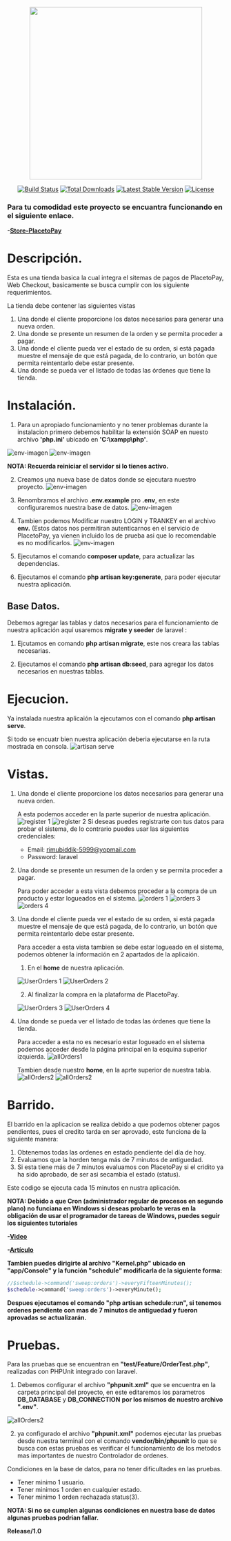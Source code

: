 <p align="center"><img src="https://res.cloudinary.com/dtfbvvkyp/image/upload/v1566331377/laravel-logolockup-cmyk-red.svg" width="400"></p>

<p align="center">
<a href="https://travis-ci.org/laravel/framework"><img src="https://travis-ci.org/laravel/framework.svg" alt="Build Status"></a>
<a href="https://packagist.org/packages/laravel/framework"><img src="https://poser.pugx.org/laravel/framework/d/total.svg" alt="Total Downloads"></a>
<a href="https://packagist.org/packages/laravel/framework"><img src="https://poser.pugx.org/laravel/framework/v/stable.svg" alt="Latest Stable Version"></a>
<a href="https://packagist.org/packages/laravel/framework"><img src="https://poser.pugx.org/laravel/framework/license.svg" alt="License"></a>
</p>

### Para tu comodidad este proyecto se encuantra funcionando en el siguiente enlace.

__-[Store-PlacetoPay](placetopay-store.herokuapp.com/)__

# Descripción.
Esta es una tienda basica la cual integra el sitemas de pagos de PlacetoPay, Web Checkout, basicamente se busca cumplir con los siguiente requerimientos.

La tienda debe contener las siguientes vistas
1. Una donde el cliente proporcione los datos necesarios para generar una nueva orden.
2. Una donde se presente un resumen de la orden y se permita proceder a pagar.
3. Una donde el cliente pueda ver el estado de su orden, si está pagada muestre el mensaje de que está pagada, de lo contrario, un botón que permita reintentarlo debe estar presente.
4. Una donde se pueda ver el listado de todas las órdenes que tiene la tienda.


# Instalación.

1. Para un apropiado funcionamiento y no tener problemas durante la instalacion primero debemos habilitar la extensión SOAP en nuesto archivo __'php.ini'__ ubicado en __'C:\xampp\php'__.

![env-imagen](https://i.ibb.co/v1cz5nD/Screenshot-19.png)
![env-imagen](https://i.ibb.co/7b61rnY/Screenshot-20.png)

__NOTA: Recuerda reiniciar el servidor si lo tienes activo.__

2. Creamos una nueva base de datos donde se ejecutara nuestro proyecto.
![env-imagen](https://i.ibb.co/L6Cp7Ch/Screenshot-22.png)

3. Renombramos el archivo __.env.example__ pro __.env__, en este configuraremos nuestra base de datos.
![env-imagen](https://i.ibb.co/8dQXLVL/Screenshot-1.png)

4. Tambien podemos Modificar nuestro LOGIN y TRANKEY en el archivo __env.__ (Estos datos nos permitiran autenticarnos en el servicio de PlacetoPay, ya vienen incluido los de prueba asi que lo recomendable es no modificarlos.
![env-imagen](https://i.ibb.co/D8QbLXh/Screenshot-2.png)

5. Ejecutamos el comando __composer update__, para actualizar las dependencias.

6. Ejecutamos el comando __php artisan key:generate__, para poder ejecutar nuestra aplicación.

## Base Datos.

Debemos agregar las tablas y datos necesarios para el funcionamiento de nuestra aplicación aquí usaremos __migrate y seeder__ de laravel :

1. Ejcutamos en comando __php artisan migrate__, este nos creara las tablas necesarias.

2. Ejecutamos el comando __php artisan db:seed__, para agregar los datos necesarios en nuestras tablas.

# Ejecucion.

Ya instalada nuestra aplicaión la ejecutamos con el comando __php artisan serve__.

Si todo se encuatr bien nuestra aplicación deberia ejecutarse en la ruta mostrada en consola.
 ![artisan serve](https://i.ibb.co/3h2Q5d8/Screenshot-3.png)

 # Vistas.

 1. Una donde el cliente proporcione los datos necesarios para generar una nueva orden.
 
    A esta podemos acceder en la parte superior de nuestra aplicación.
     ![register 1](https://i.ibb.co/fMMSrNt/Screenshot-23.png)
     ![register 2](https://i.ibb.co/YL9YNz1/Screenshot-5.png)
    Si deseas puedes registrarte con tus datos para probar el sistema, de lo contrario puedes usar las siguientes credenciales:
    - Email: rimubiddik-5999@yopmail.com
    - Password: laravel

2. Una donde se presente un resumen de la orden y se permita proceder a pagar.

    Para poder acceder a esta vista debemos proceder a la compra de un producto y estar logueados en el sistema.
    ![orders 1](https://i.ibb.co/JW19WFF/Screenshot-24.png)
    ![orders 3](https://i.ibb.co/jgHGf7d/Screenshot-8.png)
    ![orders 4](https://i.ibb.co/mJsLrYG/Screenshot-25.png)

3. Una donde el cliente pueda ver el estado de su orden, si está pagada muestre el mensaje de que está pagada, de lo contrario, un botón que permita reintentarlo debe estar presente.

    Para acceder a esta vista tambien se debe estar logueado en el sistema, podemos obtener la información en 2 apartados de la aplicaión.

    1. En el __home__ de nuestra aplicación.

    ![UserOrders 1](https://i.ibb.co/YLXz3Yj/Screenshot-26.png)
    ![UserOrders 2](https://i.ibb.co/YNsfY7K/Screenshot-13.png)
    

    2. Al finalizar la compra en la plataforma de PlacetoPay.
    
    ![UserOrders 3](https://i.ibb.co/syrjm1w/Screenshot-10.png)
    ![UserOrders 4](https://i.ibb.co/JdTYqTg/Screenshot-11.png)


4. Una donde se pueda ver el listado de todas las órdenes que tiene la tienda.

    Para acceder a esta no es necesario estar logueado en el sistema podemos acceder desde la página principal en la esquina superior izquierda.
    ![allOrders1](https://i.ibb.co/n8kWShG/Screenshot-27.png)
    
    Tambien desde nuestro __home__, en la aprte superior de nuestra tabla.
    ![allOrders2](https://i.ibb.co/dg6QcD8/Screenshot-16.png)
    ![allOrders2](https://i.ibb.co/syhMXd8/Screenshot-15.png)

# Barrido.

El barrido en la aplicacion se realiza debido a que podemos obtener pagos pendientes, pues el credito tarda en ser aprovado, este funciona de la siguiente manera:

1. Obtenemos todas las ordenes en estado pendiente del día de hoy.
2. Evaluamos que la horden tenga más de 7 minutos de antiguedad.
3. Si esta tiene más de 7 minutos evaluamos con PlacetoPay si el cridito ya ha sido aprobado, de ser asi secambia el estado (status).

Este codigo se ejecuta cada 15 minutos en nustra aplicación.

__NOTA: Debido a que Cron (administrador regular de procesos en segundo plano) no funciana en Windows si deseas probarlo te veras en la obligación de usar el programador de tareas de Windows, puedes seguir los siguientes tutoriales__

__-[Video](https://www.google.com/url?sa=t&rct=j&q=&esrc=s&source=web&cd=6&cad=rja&uact=8&ved=2ahUKEwiWtsD7j57pAhUxmeAKHcMTAHQQwqsBMAV6BAgKEAQ&url=https%3A%2F%2Fwww.youtube.com%2Fwatch%3Fv%3DM2Ss0oUPBFQ&usg=AOvVaw2AsPFdh5TUGR1gACRjC6Z_)__

__-[Artículo](https://quantizd.com/how-to-use-laravel-task-scheduler-on-windows-10/)__

__Tambien puedes dirigirte al archivo "Kernel.php" ubicado en "app/Console" y la función "schedule" modificarla de la siguiente forma:__

```php
//$schedule->command('sweep:orders')->everyFifteenMinutes();
$schedule->command('sweep:orders')->everyMinute();
```

__Despues ejecutamos el comando "php artisan schedule:run", si tenemos ordenes pendiente con mas de 7 minutos de antiguedad y fueron aprovadas se actualizarán.__

# Pruebas.

Para las pruebas que se encuentran en __"test/Feature/OrderTest.php"__, realizadas con PHPUnit integrado con laravel.

1. Debemos configurar el archivo __"phpunit.xml"__ que se encuentra en la carpeta principal del proyecto, en este editaremos los parametros __DB_DATABASE__ y __DB_CONNECTION__ __por los mismos de nuestro archivo ".env"__.

![allOrders2](https://i.ibb.co/JcWchHv/Screenshot-21.png)

2. ya configurado el archivo __"phpunit.xml"__ podemos ejecutar las pruebas desde nuestra terminal con el comando __vendor/bin/phpunit__ lo que se busca con estas pruebas es verificar el funcionamiento de los metodos mas importantes de nuestro Controlador de ordenes.

Condiciones en la base de datos, para no tener dificultades en las pruebas.

* Tener minimo 1 usuario.
* Tener minimos 1 orden en cualquier estado.
* Tener minimo 1 orden rechazada status(3).

__NOTA: Si no se cumplen algunas condiciones en nuestra base de datos algunas pruebas podrian fallar.__

__Release/1.0__
